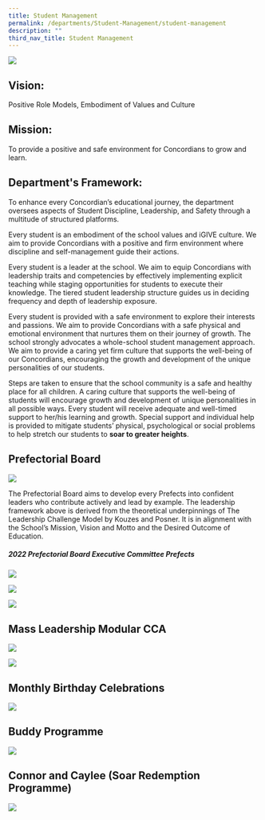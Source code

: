 ```yaml
---
title: Student Management
permalink: /departments/Student-Management/student-management
description: ""
third_nav_title: Student Management
---
```

![](/images/Student%20Management%20Committee%20P1.jpeg)

Vision:
-------

Positive Role Models, Embodiment of Values and Culture

Mission:
--------

To provide a positive and safe environment for Concordians to grow and learn.

Department's Framework: 
------------------------

To enhance every Concordian’s educational journey, the department oversees aspects of Student Discipline, Leadership, and Safety through a multitude of structured platforms.  

Every student is an embodiment of the school values and iGIVE culture. We aim to provide Concordians with a positive and firm environment where discipline and self-management guide their actions.

Every student is a leader at the school. We aim to equip Concordians with leadership traits and competencies by effectively implementing explicit teaching while staging opportunities for students to execute their knowledge. The tiered student leadership structure guides us in deciding frequency and depth of leadership exposure.

Every student is provided with a safe environment to explore their interests and passions. We aim to provide Concordians with a safe physical and emotional environment that nurtures them on their journey of growth. The school strongly advocates a whole-school student management approach. We aim to provide a caring yet firm culture that supports the well-being of our Concordians, encouraging the growth and development of the unique personalities of our students.

Steps are taken to ensure that the school community is a safe and healthy place for all children. A caring culture that supports the well-being of students will encourage growth and development of unique personalities in all possible ways. Every student will receive adequate and well-timed support to her/his learning and growth. Special support and individual help is provided to mitigate students’ physical, psychological or social problems to help stretch our students to **soar to greater heights**.

Prefectorial Board
------------------

![](/images/Student-Leadership-Framework.jpeg)

The Prefectorial Board aims to develop every Prefects into confident leaders who contribute actively and lead by example. The leadership framework above is derived from the theoretical underpinnings of The Leadership Challenge Model by Kouzes and Posner. It is in alignment with the School’s Mission, Vision and Motto and the Desired Outcome of Education. 

##### 2022 Prefectorial Board Executive Committee Prefects

![](/images/sm1.jpeg)

![](/images/sm2.jpeg)

![](/images/sm3.jpeg)

Mass Leadership Modular CCA
---------------------------
![](/images/sm4.png)

![](/images/sm5.png)

Monthly Birthday Celebrations 
------------------------------

![](/images/sm6.png)


Buddy Programme  
-----------------

![](/images/sm7.png)

Connor and Caylee (Soar Redemption Programme)
---------------------------------------------

![](/images/sm9.png)